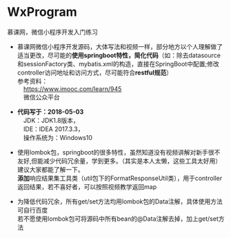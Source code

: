 # WxProgram
慕课网，微信小程序开发入门练习<br/>
- 慕课网微信小程序开发源码，大体写法和视频一样，部分地方以个人理解做了适当更改，尽可能的**使用springboot特性，简化代码**（如：除去datasource和sessionFactory类、mybatis.xml的构造，直接在SpringBoot中配置;修改controller访问地址和访问方式，尽可能符合**restful规范**）<br/>
参考资料：<br/>
&emsp;https://www.imooc.com/learn/945<br/>
&emsp;微信公众平台<br/>

- **代码写于：2018-05-03**<br/>
  &emsp;JDK：JDK1.8版本，<br/>
  &emsp;IDE：IDEA 2017.3.3，<br/>
  &emsp;操作系统为：Windows10<br/>
  
- 使用lombok包，springboot的很多特性，虽然知道没有视频讲解对新手很不友好,但能减少代码冗余量，学到更多。（其实是本人太懒，这些工具太好用）建议大家都能了解一下。<br/>**添加**响应结果集工具类（util包下的FormatResponseUtil类），用于controller返回结果，若不喜好者，可以按照视频教学返回map<br/>
- 为降低代码冗余，所有get/set方法均用lombok包的Data注解，具体使用方法可自行百度<br/>
 若不愿使用lombok包可将源码中所有bean的@Data注解去掉，加上get/set方法<br/>
